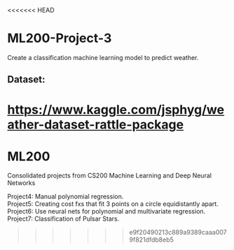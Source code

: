 <<<<<<< HEAD
# ML200-Project-3

Create a classification machine learning model to predict weather.


## Dataset:
https://www.kaggle.com/jsphyg/weather-dataset-rattle-package
=======
# ML200
Consolidated projects from CS200 Machine Learning and Deep Neural Networks

Project4: Manual polynomial regression. <br/> 
Project5: Creating cost fxs that fit 3 points on a circle equidistantly apart. <br/> 
Project6: Use neural nets for polynomial and multivariate regression. <br/> 
Project7: Classification of Pulsar Stars.
>>>>>>> e9f20490213c889a9389caaa0079f821dfdb8eb5
